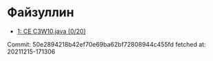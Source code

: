 # Файзуллин
- [1: CE C3W10.java (0/20)](1.md)

Commit: 50e2894218b42ef70e69ba62bf72808944c455fd
 fetched at: 20211215-171306
